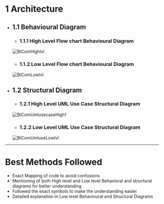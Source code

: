# 1 Architecture

* ## 1.1 Behavioural Diagram
    * ### 1.1.1 High Level Flow chart Behavioural Diagram
   ![BiComHighlvl](https://user-images.githubusercontent.com/94365143/157745691-d8c989cc-59da-4ad4-91b0-3af29f80fdc4.png)
   
    * ### 1.1.2 Low Level Flow chart Behavioural Diagram
   ![BiComLowlvl](https://user-images.githubusercontent.com/94365143/157745701-91228eb0-0376-4991-922e-eeb4f28e4d5f.png)

* ## 1.2 Structural Diagram
    * ### 1.2.1 High Level UML Use Case Structural Diagram
    ![BiComUmlusecaseHigh1](https://user-images.githubusercontent.com/94365143/157745711-39e87539-9967-4a1e-b43e-922ec4953496.png)

    * ### 1.2.2 Low Level UML Use Case Structural Diagram
    ![BiComUmluseLowlvl](https://user-images.githubusercontent.com/94365143/157745735-5c1ae4df-6dc7-49aa-9fb0-6bf34fa6d3ce.png)

 ---
 
 # Best Methods Followed
* Exact Mapping of code to avoid confusions
* Mentioning of both High level and Low level Behavioral and structural diagrams for better understanding
* Followed the exact symbols to make the understanding easier
* Detailed explanation in Low level Behavioural and Structural Diagrams
